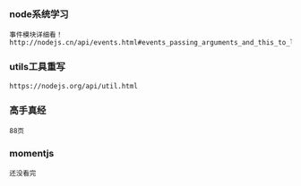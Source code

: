 ### node系统学习
    事件模块详细看！
    http://nodejs.cn/api/events.html#events_passing_arguments_and_this_to_listeners

### utils工具重写
    https://nodejs.org/api/util.html

### 高手真经 
    88页    

### momentjs
    还没看完    